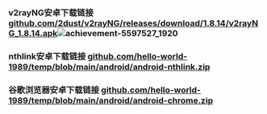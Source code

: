 ### v2rayNG安卓下载链接  [github.com/2dust/v2rayNG/releases/download/1.8.14/v2rayNG_1.8.14.apk](https://github.com/2dust/v2rayNG/releases/download/1.8.14/v2rayNG_1.8.14.apk)![achievement-5597527_1920](https://github.com/fqd00/fqrj/assets/156817518/89229f82-e57a-4bf4-af42-732be6bb65b2)

### nthlink安卓下载链接  [github.com/hello-world-1989/temp/blob/main/android/android-nthlink.zip](https://github.com/hello-world-1989/temp/blob/main/android/android-nthlink.zip)
### 谷歌浏览器安卓下载链接  [github.com/hello-world-1989/temp/blob/main/android/android-chrome.zip](https://github.com/hello-world-1989/temp/blob/main/android/android-chrome.zip)
